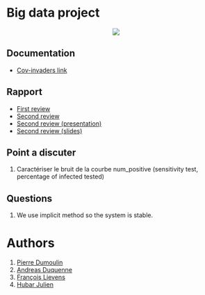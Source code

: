 # Big data project
<p align="center">
  <img src= https://github.com/julien1941/PI/blob/master/image/covid.gif/>
</p>

## Documentation

- [Cov-invaders link](https://julien1941.github.io/PI/)

## Rapport

- [First review](https://www.overleaf.com/1492324357bbbzgzpcwmmv)
- [Second review](https://www.overleaf.com/7656166485styjvppjchjq)
- [Second review (presentation)](https://www.overleaf.com/9598484631drmnqkcdtptm)
- [Second review (slides)](https://docs.google.com/presentation/d/1vitNpYH1wZCm37x9IQqmCacr1mpFP3Ws-LN2bmsNQIU/edit?fbclid=IwAR3Tllvh4Qn8Ztu2WHrLuC2n1oe0clxKboAQxggL7CARIG3NJ3muyu7OsY0#slide=id.ga8ac653453_3_13)

## Point a discuter
1. Caractériser le bruit de la courbe num_positive (sensitivity test, percentage of infected tested) 

## Questions
1. We use implicit method so the system is stable.

# Authors
1. [Pierre Dumoulin](https://github.com/PierreDML)
1. [Andreas Duquenne](https://githut.com/AnDuquenne)
1. [François Lievens](https://github.com/francoislievens)
1. [Hubar Julien](https://github.com/julien1941)

